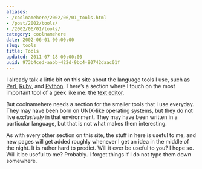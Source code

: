 ```yaml
---
aliases:
- /coolnamehere/2002/06/01_tools.html
- /post/2002/tools/
- /2002/06/01/tools/
category: coolnamehere
date: 2002-06-01 00:00:00
slug: tools
title: Tools
updated: 2011-07-18 00:00:00
uuid: 973b4ced-aabb-422d-9bc4-80742daac01f
---
```


I already talk a little bit on this site about the language tools I use,
such as [Perl](/tags/perl/), [Ruby](/tags/ruby/), and
[Python](/tags/python/). There’s a section where I touch on the most
important tool of a geek like me: the [text editor](/tags/editors/).

But coolnamehere needs a section for the smaller tools that I use
everyday. They may have been born on UNIX-like operating systems, but
they do not live *exclusively* in that environment. They may have been
written in a particular language, but that is not what makes them
interesting.

As with every other section on this site, the stuff in here is useful to
me, and new pages will get added roughly whenever I get an idea in the
middle of the night. It is rather hard to predict. Will it ever be
useful to you? I hope so. Will it be useful to me? Probably. I forget
things if I do not type them down somewhere.